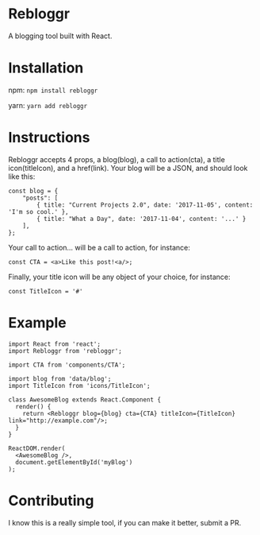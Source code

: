 # Rebloggr
A blogging tool built with React.

# Installation
npm: `npm install rebloggr`

yarn: `yarn add rebloggr`

# Instructions
Rebloggr accepts 4 props, a blog(blog), a call to action(cta), a title icon(titleIcon), and a href(link).
Your blog will be a JSON, and should look like this:
```
const blog = {
	"posts": [
		{ title: "Current Projects 2.0", date: '2017-11-05', content: 'I'm so cool.' },
		{ title: "What a Day", date: '2017-11-04', content: '...' }
	],
};
```

Your call to action... will be a call to action, for instance:
```
const CTA = <a>Like this post!<a/>;
```

Finally, your title icon will be any object of your choice, for instance:
```
const TitleIcon = '#'
```

# Example
```
import React from 'react';
import Rebloggr from 'rebloggr';

import CTA from 'components/CTA';

import blog from 'data/blog';
import TitleIcon from 'icons/TitleIcon';

class AwesomeBlog extends React.Component {
  render() {
    return <Rebloggr blog={blog} cta={CTA} titleIcon={TitleIcon} link="http://example.com"/>;
  }
}

ReactDOM.render(
  <AwesomeBlog />,
  document.getElementById('myBlog')
);
```

# Contributing
I know this is a really simple tool, if you can make it better, submit a PR.
